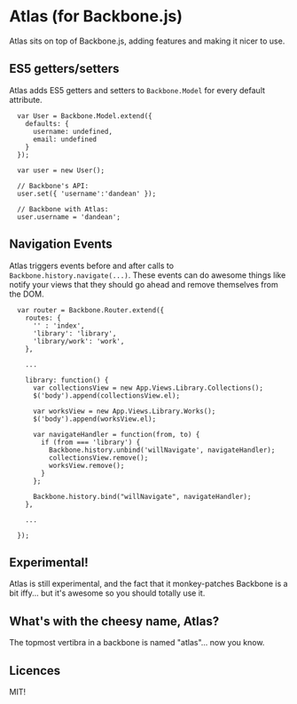 Atlas (for Backbone.js)
=======================

Atlas sits on top of Backbone.js, adding features and making it nicer to use.

ES5 getters/setters
-------------------

Atlas adds ES5 getters and setters to `Backbone.Model` for every default attribute. 

      var User = Backbone.Model.extend({
        defaults: {
          username: undefined,
          email: undefined
        }
      });
      
      var user = new User();
      
      // Backbone's API:
      user.set({ 'username':'dandean' });
      
      // Backbone with Atlas:
      user.username = 'dandean';


Navigation Events
-----------------

Atlas triggers events before and after calls to `Backbone.history.navigate(...)`. These events can do awesome things like notify your views that they should go ahead and remove themselves from the DOM.

      var router = Backbone.Router.extend({
        routes: {
          '' : 'index',
          'library': 'library',
          'library/work': 'work',
        },
        
        ...

        library: function() {
          var collectionsView = new App.Views.Library.Collections();
          $('body').append(collectionsView.el);
    
          var worksView = new App.Views.Library.Works();
          $('body').append(worksView.el);

          var navigateHandler = function(from, to) {
            if (from === 'library') {
              Backbone.history.unbind('willNavigate', navigateHandler);
              collectionsView.remove();
              worksView.remove();
            }
          };
    
          Backbone.history.bind("willNavigate", navigateHandler);
        },
        
        ...
        
      });


Experimental!
-------------

Atlas is still experimental, and the fact that it monkey-patches Backbone is a bit iffy... but it's awesome so you should totally use it.


What's with the cheesy name, Atlas?
-----------------------------------

The topmost vertibra in a backbone is named "atlas"... now you know.


Licences
--------

MIT!
